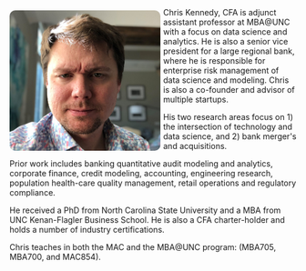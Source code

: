 <img style="width: 265px; display: inline-block; vertical-align: bottom; margin: 5px 5px 5px 0px; text-align: left; max-width: calc(100% - 5px); float: left; cursor: pointer; position: relative; border-radius: 10px; background-clip: padding-box;" src="/images/chris.jpg">
Chris Kennedy, CFA is adjunct assistant professor at MBA@UNC with a focus on data science and analytics. He is also a senior vice president for a large regional bank, where he is responsible for enterprise risk management of data science and modeling. Chris is also a co-founder and advisor of multiple startups.

His two research areas focus on 1) the intersection of technology and data science, and 2) bank merger's and acquisitions. 

Prior work includes banking quantitative audit modeling and analytics, corporate finance, credit modeling, accounting, engineering research, population health-care quality management, retail operations and regulatory compliance.

He received a PhD from North Carolina State University and a MBA from UNC Kenan-Flagler Business School. He is also a CFA charter-holder and holds a number of industry certifications.

Chris teaches in both the MAC and the MBA@UNC program: (MBA705, MBA700, and MAC854).
